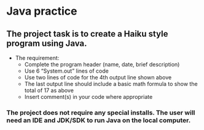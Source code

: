 # Java practice

## The project task is to create a Haiku style program using Java.
 - The requirement:
   * Complete the program header (name, date, brief description)
   * Use 6 “System.out” lines of code
   * Use two lines of code for the 4th output line shown above
   * The last output line should include a basic math formula to show the total of 17 as above
   * Insert comment(s) in your code where appropriate

### The project does not require any special installs. The user will need an IDE and JDK/SDK to run Java on the local computer.

